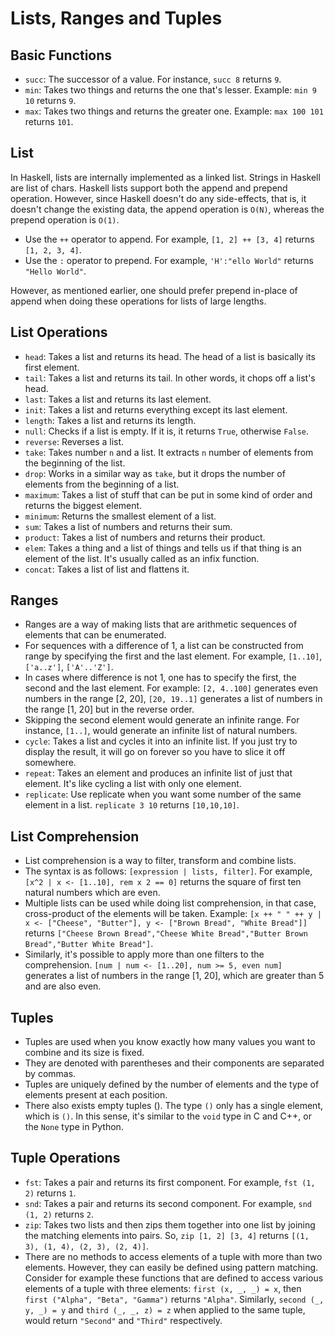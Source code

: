 # Lists, Ranges and Tuples

## Basic Functions

- `succ`: The successor of a value. For instance, `succ 8` returns `9`.
- `min`: Takes two things and returns the one that's lesser. Example: `min 9 10` returns `9`.
- `max`: Takes two things and returns the greater one. Example: `max 100 101` returns `101`.

## List
In Haskell, lists are internally implemented as a linked list. Strings in Haskell are list of chars. Haskell lists support both the append and prepend operation. However, since Haskell doesn't do any side-effects, that is, it doesn't change the existing data, the append operation is `O(N)`, whereas the prepend operation is `O(1)`.

- Use the `++` operator to append. For example, `[1, 2] ++ [3, 4]` returns `[1, 2, 3, 4]`.
- Use the `:` operator to prepend. For example, `'H':"ello World"` returns `"Hello World"`.

However, as mentioned earlier, one should prefer prepend in-place of append when doing these operations for lists of large lengths.

## List Operations

- `head`: Takes a list and returns its head. The head of a list is basically its first element.
- `tail`: Takes a list and returns its tail. In other words, it chops off a list's head.
- `last`: Takes a list and returns its last element.
- `init`: Takes a list and returns everything except its last element.
- `length`: Takes a list and returns its length.
- `null`: Checks if a list is empty. If it is, it returns `True`, otherwise `False`.
- `reverse`: Reverses a list.
- `take`: Takes number `n` and a list. It extracts `n` number of elements from the beginning of the list.
- `drop`: Works in a similar way as `take`, but it drops the number of elements from the beginning of a list.
- `maximum`: Takes a list of stuff that can be put in some kind of order and returns the biggest element.
- `minimum`: Returns the smallest element of a list.
- `sum`: Takes a list of numbers and returns their sum.
- `product`: Takes a list of numbers and returns their product.
- `elem`: Takes a thing and a list of things and tells us if that thing is an element of the list. It's usually called as an infix function.
- `concat`: Takes a list of list and flattens it. 

## Ranges

- Ranges are a way of making lists that are arithmetic sequences of elements that can be enumerated.
- For sequences with a difference of 1, a list can be constructed from range by specifying the first and the last element. For example, `[1..10]`, `['a..z']`, `['A'..'Z']`.
- In cases where difference is not 1, one has to specify the first, the second and the last element. For example: `[2, 4..100]` generates even numbers in the range [2, 20], `[20, 19..1]` generates a list of numbers in the range [1, 20] but in the reverse order.
- Skipping the second element would generate an infinite range. For instance, `[1..]`, would generate an infinite list of natural numbers.
- `cycle`: Takes a list and cycles it into an infinite list. If you just try to display the result, it will go on forever so you have to slice it off somewhere.
- `repeat`: Takes an element and produces an infinite list of just that element. It's like cycling a list with only one element.
- `replicate`: Use replicate when you want some number of the same element in a list. `replicate 3 10` returns `[10,10,10]`.

## List Comprehension

- List comprehension is a way to filter, transform and combine lists.
- The syntax is as follows: `[expression | lists, filter]`. For example, `[x^2 | x <- [1..10], rem x 2 == 0]` returns the square of first ten natural numbers which are even.
- Multiple lists can be used while doing list comprehension, in that case, cross-product of the elements will be taken. Example: `[x ++ " " ++ y | x <- ["Cheese", "Butter"], y <- ["Brown Bread", "White Bread"]]` returns `["Cheese Brown Bread","Cheese White Bread","Butter Brown Bread","Butter White Bread"]`.
- Similarly, it's possible to apply more than one filters to the comprehension. `[num | num <- [1..20], num >= 5, even num]` generates a list of numbers in the range [1, 20], which are greater than 5 and are also even.

## Tuples

- Tuples are used when you know exactly how many values you want to combine and its size is fixed.
- They are denoted with parentheses and their components are separated by commas.
- Tuples are uniquely defined by the number of elements and the type of elements present at each position.
- There also exists empty tuples (). The type `()` only has a single element, which is `()`. In this sense, it's similar to the `void` type in C and C++, or the `None` type in Python.

## Tuple Operations
- `fst`: Takes a pair and returns its first component. For example, `fst (1, 2)` returns `1`.
- `snd`: Takes a pair and returns its second component. For example, `snd (1, 2)` returns `2`.
- `zip`: Takes two lists and then zips them together into one list by joining the matching elements into pairs. So, `zip [1, 2] [3, 4]` returns `[(1, 3), (1, 4), (2, 3), (2, 4)]`.
- There are no methods to access elements of a tuple with more than two elements. However, they can easily be defined using pattern matching. Consider for example these functions that are defined to access various elements of a tuple with three elements: `first (x, _, _) = x`, then `first ("Alpha", "Beta", "Gamma")` returns `"Alpha"`. Similarly, `second (_, y, _) = y` and `third (_, _, z) = z` when applied to the same tuple, would return `"Second"` and `"Third"` respectively.
